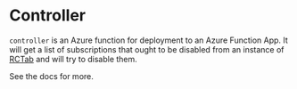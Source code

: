 # Controller

`controller` is an Azure function for deployment to an Azure Function App.
It will get a list of subscriptions that ought to be disabled from an instance of [RCTab](https://github.com/alan-turing-institute/rctab-api) and will try to disable them.

See the docs for more.
